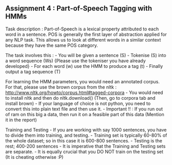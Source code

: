Assignment 4 : Part-of-Speech Tagging with HMMs
-----------------------------------------------

Task description : Part-of-Speech is a lexical property attributed to each word in a sentence. POS is generally the first layer of abstraction applied for any NLP task. This allows us to look at different words in a similar context because they have the same POS category.

The task involves this : 
    - You will be given a sentence (S)
    - Tokenise (S) into a word sequence (Ws) {Please use the tokeniser you have already developed}
    - For each word (w) use the HMM to produce a tag (t)
    - Finally output a tag sequence (T)
    
For learning the HMM parameters, you would need an annotated corpus. For that, please use the brown corpus from the nltk : http://www.nltk.org/howto/corpus.html#tagged-corpora
    - You would need to install nltk and then do nltk.download() (Then, go to corpora tab and install brown)
    - If your language of choice is not python, you need to convert this into plain text file and then use it.
    - Important !! : If you run out of ram on this big a data, then run it on a feasible part of this data (Mention it in the report)
    
Training and Testing
    - If you are working with say 1000 sentences, you have to divide them into training, and testing.
    - Training set is typically 60-80% of the whole dataset; so in this case it is 600-800 sentences.
    - Testing is the rest; 400-200 sentences
    - It is imperative that the Training and Testing sets are separate.
    - It is equally crucial that you DO NOT train on the testing set (It is cheating otherwise :P)



